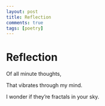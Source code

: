 ```yaml
---
layout: post
title: Reflection
comments: true
tags: [poetry]
---
```


# Reflection

Of all minute thoughts,

That vibrates through my mind.

I wonder if they’re fractals in your sky.
